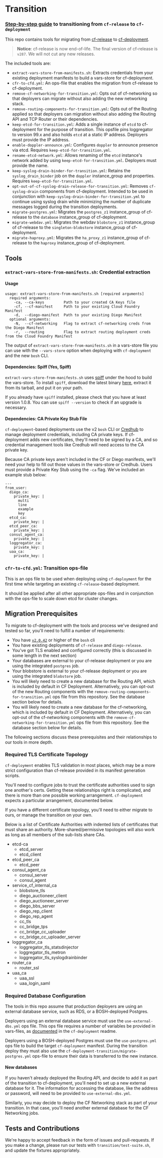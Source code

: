 # Transition
### [Step-by-step guide](how-to-transition.md) to transitioning from `cf-release` to `cf-deployment`

This repo contains tools for migrating
from [cf-release](https://github.com/cloudfoundry/cf-release)
to [cf-deployment](https://github.com/cloudfoundry/cf-deployment).

> **Notice**: cf-release is now end-of-life. The final version of cf-release is `v287`.
> We will not cut any new releases.

The included tools are:
- `extract-vars-store-from-manifests.sh`: Extracts credentials from your existing deployment manifests
  to build a vars-store for cf-deployment.
- `cfr-to-cfd.yml`: An ops-file that enables the migration from cf-release to cf-deployment.
- `remove-cf-networking-for-transition.yml`: Opts out of cf-networking
  so that deployers can migrate without also adding the new networking stack.
- `remove-routing-components-for-transition.yml`: Opts out of the Routing applied
  so that deployers can migration without also adding the Routing API and TCP Router
  or their dependencies.
- `keep-etcd-for-transition.yml`: Adds a single instance
of `etcd`
to cf-deployment
for the purpose of transition.
This opsfile pins loggregator to version 99.x and
also holds `etcd` at a static IP address.
Deployers must provide the IP address.
- `enable-doppler-announce.yml`: Configures `doppler`
to announce presence via etcd.
Requires `keep-etcd-for-transition.yml`.
- `rename-etcd-network.yml`: Allows renaming
of the `etcd`
instance's network
added by using `keep-etcd-for-transition.yml`.
Deployers must provide the name.
- `keep-syslog-drain-binder-for-transition.yml`: Retains the `syslog_drain_binder` job
on the `doppler` instance_group
and properties.
Requires `keep-etcd-for-transition.yml`.
- `opt-out-of-cf-syslog-drain-release-for-transition.yml`: Removes `cf-syslog-drain` components
from cf-deployment.  Intended to be used in conjunction with `keep-syslog-drain-binder-for-transition.yml`
to continue using syslog drain
while minimizing the number of duplicate messages logged
during the transition deployments.
- `migrate-postgres.yml`: Migrates the
`postgres_z1` instance_group
of cf-release
to the `database` instance_group
of cf-deployment.
- `migrate-webdav.yml`: Migrates the webdav
`blobstore_z1` instance_group
of cf-release
to the `singleton-blobstore` instance_group
of cf-deployment.
- `migrate-haproxy.yml`: Migrates the `ha_proxy_z1` instance_group
of cf-release
to the `haproxy` instance_group
of cf-deployment.

## Tools

### `extract-vars-store-from-manifests.sh`: Credential extraction

#### Usage
```
usage: extract-vars-store-from-manifests.sh [required arguments]
  required arguments:
    -ca, --ca-keys         Path to your created CA Keys file
    -cf, --cf-manifest     Path to your existing Cloud Foundry Manifest
    -d,  --diego-manifest  Path to your existing Diego Manifest
  optional arguments:
    -N,  --cf-networking   Flag to extract cf-networking creds from the Diego Manifest
    -r,  --routing         Flag to extract routing deployment creds from the Cloud Foundry Manifest
```
The output of `extract-vars-store-from-manifests.sh`
in a vars-store file you can use
with the `--vars-store` option
when deploying with `cf-deployment`
and the new `bosh` CLI.

#### Dependencies: Spiff (Yes, Spiff)
`extract-vars-store-from-manifests.sh` uses [spiff](https://github.com/cloudfoundry-incubator/spiff)
under the hood to build the vars-store.
To install `spiff`,
download the latest binary [here][spiff-releases],
extract it from its tarball,
and put it on your path.

If you already have `spiff` installed,
please check that you have at least version 1.0.8.
You can use `spiff --version` to check
if an upgrade is necessary.

#### <a id="ca-keys"></a> Dependencies: CA Private Key Stub File
`cf-deployment`-based deployments use
the v2 `bosh` CLI or [Credhub](https://github.com/cloudfoundry-incubator/credhub)
to manage deployment credentials,
including CA private keys.
If cf-deployment adds new certificates,
they'll need to be signed by a CA,
and so credential management tools like Credhub
will need access to the CA private key.

Because CA private keys aren't included in the CF or Diego manifests,
we'll need your help to fill out those values in the vars-store or Credhub.
Users must provide a Private Key Stub using the `-ca` flag.
We've included an example stub below:

```
---
from_user:
  diego_ca:
    private_key: |
      multi
      line
      example
      key
  etcd_ca:
    private_key: |
  etcd_peer_ca:
    private_key: |
  consul_agent_ca:
    private_key: |
  loggregator_ca:
    private_key: |
  uaa_ca:
    private_key: |
```

### `cfr-to-cfd.yml`: Transition ops-file
This is an ops file
to be used when deploying using `cf-deployment`
for the first time
while targeting an existing `cf-release`-based deployment.

It should be applied after
all other appropriate ops-files
and in conjunction with the ops-file
to scale down etcd for cluster changes.

## <a id="prerequisites"></a> Migration Prerequisites
To migrate to cf-deployment
with the tools and process we've designed and tested
so far,
you'll need to fulfill a number of requirements:
- You have [`v2.0.42`](https://github.com/cloudfoundry/bosh-cli/releases/tag/v2.0.42)
or higher of the `bosh` cli
- You have existing deployments of
  `cf-release`
  and
  `diego-release`.
- You've got TLS enabled and configured correctly
  (this is discussed in some length in the next section)
- Your databases are external to your cf-release deployment
  or you are using the integrated `postgres` job.
- Your blobstore is external to your cf-release deployment
  or you are using the integrated `blobstore` job.
- You will likely need
  to create a new database
  for the Routing API,
  which is included by default in CF Deployment.
  Alternatively, you can opt-out of the new Routing components
  with the `remove-routing-components-for-transition.yml`
  ops file from this repository. See the database section below for details.
- You will likely need
  to create a new database
  for the cf-networking,
  which is included by default in CF Deployment.
  Alternatively, you can opt-out of the cf-networking components
  with the `remove-cf-networking-for-transition.yml`
  ops file from this repository. See the database section below for details.

The following sections discuss these prerequisites
and their relationships to our tools
in more depth.

### Required TLS Certificate Topology
`cf-deployment` enables TLS validation
in most places,
which may be a more strict configuration
than cf-release provided in its manifest generation scripts.

You'll need to configure jobs
to trust the certificate authorities
used to sign one another's certs.
Getting these relationships right is complicated,
and there is more than one possible working arrangement.
`cf-deployment` expects a particular arrangement,
documented below.

If you have a different certificate topology,
you'll need to either migrate to ours,
or manage the transition on your own.

Below is a list of Certificate Authorities
with indented lists of certificates
that must share an authority.
More-shared/permissive topologies will also work
as long as all members of the sub-lists share CAs.

- etcd-ca
  - etcd_server
  - etcd_client
- etcd_peer_ca
  - etcd_peer
- consul_agent_ca
  - consul_server
  - consul_agent
- service_cf_internal_ca
  - blobstore_tls
  - diego_auctioneer_client
  - diego_auctioneer_server
  - diego_bbs_server
  - diego_rep_client
  - diego_rep_agent
  - cc_tls
  - cc_bridge_tps
  - cc_bridge_cc_uploader
  - cc_bridge_cc_uploader_server
- loggregator_ca
  - loggregator_tls_statsdinjector
  - loggregator_tls_metron
  - loggregator_tls_syslogdrainbinder
- router_ca
  - router_ssl
- uaa_ca
  - uaa_ssl
  - uaa_login_saml

### Required Database Configuration
The tools in this repo assume
that production deployers are using an external database service,
such as RDS,
or a BOSH-deployed Postgres.

Deployers using an external database service
must use the `use-external-dbs.yml` ops file.
This ops file requires a number of variables
be provided in vars-files,
as [documented][cf-d-ops-files-list] in the `cf-deployment` readme.

Deployers using a BOSH-deployed Postgres
must use the `use-postgres.yml` ops file
to build the target `cf-deployment` manifest.
During the transition deploy
they must also use the `cf-deployment-transition/migrate-postgres.yml` ops-file
to ensure their data is transferred to the new instance.

#### New databases
If you haven't already deployed the Routing API,
and decide to add it as part of the transition to cf-deployment,
you'll need to set up a new external database for it.
The information for accessing the database,
like the address or password,
will need to be provided to `use-external-dbs.yml`.

Similarly,
you may decide to deploy the CF Networking stack
as part of your transition.
In that case, you'll need another external database for the CF Networking jobs.

## Tests and Contributions
We're happy to accept feedback
in the form of issues and pull-requests.
If you make a change,
please run our tests
with `transition/test-suite.sh`,
and update the fixtures appropriately.

[spiff-releases]: https://github.com/cloudfoundry-incubator/spiff/releases
[cf-d-ops-files-list]: https://github.com/cloudfoundry/cf-deployment/blob/master/README.md#ops-files

